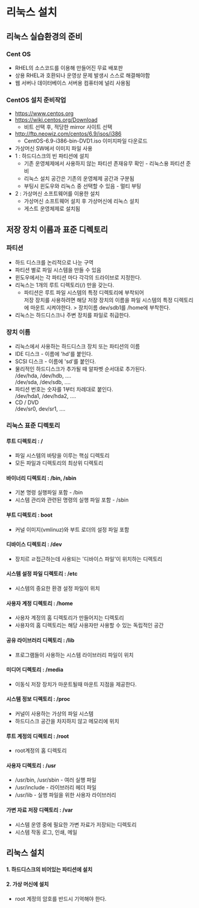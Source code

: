 # 리눅스 설치

## 리눅스 실습환경의 준비

### Cent OS

* RHEL의 소스코드를 이용해 만들어진 무료 배포판
* 상용 RHEL과 호환되나 운영상 문제 발생시 스스로 해결해야함
* 웹 서버나 데이터베이스 서버용 컴퓨터에 널리 사용됨

### CentOS 설치 준비작업

* https://www.centos.org
* https://wiki.centos.org/Download
  * 비트 선택 후, 적당한 mirror 사이트 선택
* http://ftp.neowiz.com/centos/6.9/isos/i386
  * CentOS-6.9-i386-bin-DVD1.iso 이미지파일 다운로드
* 가상머신 SW에서 이미지 파일 사용
* 1 : 하드디스크의 빈 파티션에 설치
  * 기존 운영체제에서 사용하지 않는 파티션 존재유무 확인 - 리눅스용 파티션 준비
  * 리눅스 설치 공간은 기존의 운영체제 공간과 구분됨
  * 부팅시 윈도우와 리눅스 중 선택할 수 있음 - 멀티 부팅
* 2 : 가상머신 소프트웨어를 이용한 설치
  * 가상머신 소프트웨어 설치 후 가상머신에 리눅스 설치
  * 게스트 운영체제로 설치됨

## 저장 장치 이름과 표준 디렉토리

### 파티션

* 하드 디스크를 논리적으로 나눈 구역
* 파티션 별로 파일 시스템을 만들 수 있음
* 윈도우에서는 각 파티션 마다 각각의 드라이브로 지정한다.
* 리눅스는 1개의 루트 디렉토리(/) 만을 갖는다.
  * 파티션은 루트 파일 시스템의 특정 디렉토리에 부착되어\
    저장 장치를 사용하려면 해당 저장 장치의 이름을 파일 시스템의 특정 디렉토리에 마운트 시켜야한다. > 장치이름 dev/sdb1를 /home에 부착한다.
* 리눅스는 하드디스크나 주변 장치를 파일로 취급한다.

### 장치 이름

* 리눅스에서 사용하는 하드디스크 장치 또는 파티션의 이름
* IDE 디스크 - 이름에 'hd'를 붙인다.
* SCSI 디스크 - 이름에 'sd'를 붙인다.
* 물리적인 하드디스크가 추가될 때 알파벳 순서대로 추가된다.\
  /dev/hda, /dev/hdb, .... \
  /dev/sda, /dev/sdb, ....
* 파티션 번호는 숫자를 1부터 차례대로 붙인다.\
  /dev/hda1, /dev/hda2, ....&#x20;
* CD / DVD\
  /dev/sr0, dev/sr1, ....

### 리눅스 표준 디렉토리

#### 루트 디렉토리 : /

* 파일 시스템의 바탕을 이루는 핵심 디렉토리
* 모든 파일과 디렉토리의 최상위 디렉토리

#### 바이너리  디렉토리 : /bin, /sbin

* 기본 명령 실행파일 포함 - /bin
* 시스템 관리와 관련된 명령의 실행 파일 포함 - /sbin

#### 부트 디렉토리 : boot

* 커널 이미지(vmlinuz)와 부트 로더의 설정 파일 포함

#### 디바이스 디렉토리 : /dev

* 장치르 ㄹ접근하는데 사용되는 '디바이스 파일'이 위치하는 디렉토리

#### 시스템 설정 파일 디렉토리 : /etc

* 시스템의 중요한 환경 설정 파일이 위치

#### 사용자 계정 디렉토리 : /home

* 사용자 계정의 홈 디렉토리가 만들어지는 디렉토리
* 사용자의 홈 디렉토리는 해당 사용자만 사용할 수 있는 독립적인 공간

#### 공유 라이브러리 디렉토리 : /lib

* 프로그램들이 사용하는 시스템 라이브러리 파일이 위치

#### 미디어 디렉토리 : /media

* 이동식 저장 장치가 마운트될때 마운트 지점을 제공한다.

#### 시스템 정보 디렉토리 : /proc

* 커널이 사용하는 가상의 파일 시스템
* 하드디스크 공간을 차지하지 않고 메모리에 위치

#### 루트 계정의 디렉토리 : /root

* root계정의 홈 디렉토리

#### 사용자 디렉토리 : /usr

* /usr/bin, /usr/sbin - 여러 실행 파일
* /usr/include - 라이브러리 헤더 파일
* /usr/lib - 실행 파일을 위한 사용자 라이브러리

#### 가변 자료 저장 디렉토리 : /var

* 시스템 운영 중에 필요한 가변 자료가 저장되는 디렉토리
* 시스템 작동 로그, 인쇄, 메일

## 리눅스 설치

#### 1. 하드디스크의 비어있는 파티션에 설치

#### 2. 가상 머신에 설치

* root 계정의 암호를 반드시 기억해야 한다.
